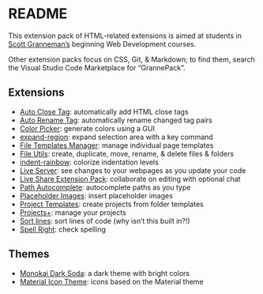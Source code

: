 # README

This extension pack of HTML-related extensions is aimed at students in [Scott Granneman’s](https://www.granneman.com) beginning Web Development courses. 

Other extension packs focus on CSS, Git, & Markdown; to find them, search the Visual Studio Code Marketplace for “GrannePack”. 

## Extensions

* [Auto Close Tag](https://marketplace.visualstudio.com/items?itemName=formulahendry.auto-close-tag): automatically add HTML close tags
* [Auto Rename Tag](https://marketplace.visualstudio.com/items?itemName=formulahendry.auto-rename-tag): automatically rename changed tag pairs
* [Color Picker](https://marketplace.visualstudio.com/items?itemName=anseki.vscode-color): generate colors using a GUI
* [expand-region](https://marketplace.visualstudio.com/items?itemName=letrieu.expand-region): expand selection area with a key command
* [File Templates Manager](https://marketplace.visualstudio.com/items?itemName=3axap4eHko.file-templates-manager): manage individual page templates
* [File Utils](https://marketplace.visualstudio.com/items?itemName=sleistner.vscode-fileutils): create, duplicate, move, rename, & delete files & folders
* [indent-rainbow](https://marketplace.visualstudio.com/items?itemName=oderwat.indent-rainbow): colorize indentation levels
* [Live Server](https://marketplace.visualstudio.com/items?itemName=ritwickdey.LiveServer): see changes to your webpages as you update your code
* [Live Share Extension Pack](https://marketplace.visualstudio.com/items?itemName=MS-vsliveshare.vsliveshare-pack): collaborate on editing with optional chat
* [Path Autocomplete](https://marketplace.visualstudio.com/items?itemName=ionutvmi.path-autocomplete): autocomplete paths as you type
* [Placeholder Images](https://marketplace.visualstudio.com/items?itemName=JakeWilson.vscode-placeholder-images): insert placeholder images
* [Project Templates](https://marketplace.visualstudio.com/items?itemName=cantonios.project-templates): create projects from folder templates
* [Projects+](https://marketplace.visualstudio.com/items?itemName=fabiospampinato.vscode-projects-plus): manage your projects
* [Sort lines](https://marketplace.visualstudio.com/items?itemName=Tyriar.sort-lines): sort lines of code (why isn’t this built in?!)
* [Spell Right](https://marketplace.visualstudio.com/items?itemName=ban.spellright): check spelling

## Themes

* [Monokai Dark Soda](https://marketplace.visualstudio.com/items?itemName=AdamCaviness.theme-monokai-dark-soda): a dark theme with bright colors
* [Material Icon Theme](https://marketplace.visualstudio.com/items?itemName=PKief.material-icon-theme): icons based on the Material theme
